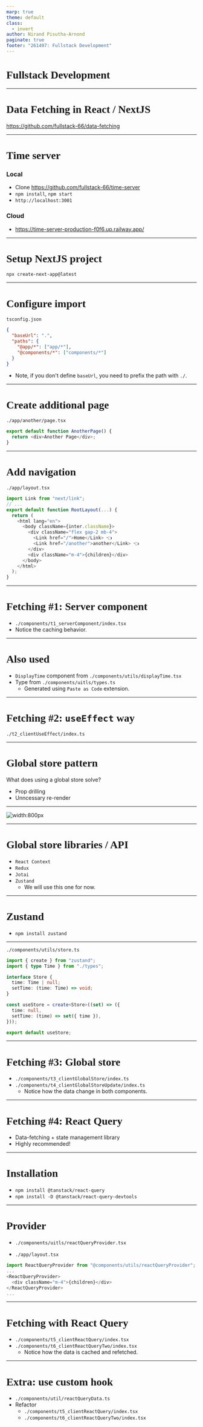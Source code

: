 ```yaml
---
marp: true
theme: default
class:
  - invert
author: Nirand Pisutha-Arnond
paginate: true
footer: "261497: Fullstack Development"
---
```


<style>
@import url('https://fonts.googleapis.com/css2?family=Prompt:ital,wght@0,100;0,300;0,400;0,700;1,100;1,300;1,400;1,700&display=swap');

    :root {
    font-family: Prompt;
    --hl-color: #D57E7E;
}
h1 {
  font-family: Prompt
}
</style>

# Fullstack Development

---

# Data Fetching in React / NextJS

https://github.com/fullstack-66/data-fetching

---

# Time server

### Local

- Clone https://github.com/fullstack-66/time-server
- `npm install`, `npm start`
- `http://localhost:3001`

### Cloud

- https://time-server-production-f0f6.up.railway.app/

---

# Setup NextJS project

`npx create-next-app@latest`

---

# Configure import

`tsconfig.json`

```json
{
  "baseUrl": ".",
  "paths": {
    "@app/*": ["app/*"],
    "@components/*": ["components/*"]
  }
}
```

- Note, if you don't define `baseUrl`, you need to prefix the path with `./`.

---

# Create additional page

`./app/another/page.tsx`

```js
export default function AnotherPage() {
  return <div>Another Page</div>;
}
```

---

# Add navigation

`./app/layout.tsx`

```ts
import Link from "next/link";
// ...
export default function RootLayout(...) {
  return (
    <html lang="en">
      <body className={inter.className}>
        <div className="flex gap-2 mb-4">
          <Link href="/">Home</Link> 👈
          <Link href="/another">another</Link> 👈
        </div>
        <div className="m-4">{children}</div>
      </body>
    </html>
  );
}
```

---

# Fetching #1: Server component

- `./components/t1_serverComponent/index.tsx`
- Notice the caching behavior.

---

# Also used

- `DisplayTime` component from `./components/utils/displayTime.tsx`
- Type from `./components/uitls/types.ts`
  - Generated using `Paste as Code` extension.

---

# Fetching #2: `useEffect` way

`./t2_clientUseEffect/index.ts`

---

# Global store pattern

What does using a global store solve?

- Prop drilling
- Unncessary re-render

---

![width:800px](./img/store.png)

---

# Global store libraries / API

- `React Context`
- `Redux`
- `Jotai`
- `Zustand`
  - We will use this one for now.

---

# Zustand

- `npm install zustand`

---

`./components/utils/store.ts`

```ts
import { create } from "zustand";
import { type Time } from "./types";

interface Store {
  time: Time | null;
  setTime: (time: Time) => void;
}

const useStore = create<Store>((set) => ({
  time: null,
  setTime: (time) => set({ time }),
}));

export default useStore;
```

---

# Fetching #3: Global store

- `./components/t3_clientGlobalStore/index.ts`
- `./components/t4_clientGlobalStoreUpdate/index.ts`
  - Notice how the data change in both components.

---

# Fetching #4: React Query

- Data-fetching + state management library
- Highly recommended!

---

# Installation

- `npm install @tanstack/react-query`
- `npm install -D @tanstack/react-query-devtools`

---

# Provider

- `./components/uitls/reactQueryProvider.tsx`

- `./app/layout.tsx`

```ts
import ReactQueryProvider from "@components/utils/reactQueryProvider";
...
<ReactQueryProvider>
  <div className="m-4">{children}</div>
</ReactQueryProvider>
...
```

---

# Fetching with React Query

- `./components/t5_clientReactQuery/index.tsx`
- `./components/t6_clientReactQueryTwo/index.tsx`
  - Notice how the data is cached and refetched.

---

# Extra: use custom hook

- `./components/util/reactQueryData.ts`
- Refactor
  - `./components/t5_clientReactQuery/index.tsx`
  - `./components/t6_clientReactQueryTwo/index.tsx`
